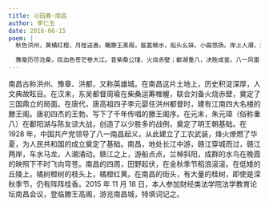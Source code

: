 ```yaml
---
title: 沁园春·南昌
author: 李仁玉
date: 2016-06-15
poem: |
  秋色洪州，黄橘红橙，月桂送香。瞰滕王美阁，氤氲赣水，船头幺妹，小曲悠扬。岸上人潮，江中笛响，惊起群鸥向晚苍。极目处，见远山田野，稻浪金黄。

  豫章历尽沧桑，叹血色苍茫卷大江。昔柴桑公瑾，火烧赤壁；鄱湖重八，决胜成皇。八一风雷，燎燃华夏，打响工农第一枪。俱往矣，看今朝南国，重生涅槃。
---
```


南昌古称洪州、豫章、洪都，又称英雄城。在南昌这片土地上，历史积淀深厚，人文典故眩目。在汉末，东吴都督周瑜在柴桑运筹帷幄，联合刘备火烧赤壁，奠定了三国鼎立的局面。在唐代，唐高祖四子李元婴任洪州都督时，建有江南四大名楼的滕王阁。唐初四杰的王勃，写下了千年传唱的滕王阁序。在元末，朱元璋（俗称重八）在鄱阳湖与陈友谅大战，创造了以少胜多的战例，奠定了明王朝基础。在 1928 年，中国共产党领导了八一南昌起义，从此建立了工农武装，烽火燎燃了华夏，为人民共和国的成立奠定了基础。南昌，地处长江中游，赣江穿城而过，赣江两岸，车水马龙，人潮涌动。赣江之上，游船点点，兰棹斜阳，成群的水鸟在晚霞的映照下不时飞向穹苍。南昌的四周，田野起伏，在金秋季节稻浪滚滚。在低矮的丘陵上，橘树橙树的枝头上，橘橙红黄。在南昌的街头，有大量的桂树，即使是深秋季节，仍有阵阵桂香。2015 年 11 月 18 日，本人参加财经类法学院法学教育论坛南昌会议，登临滕王高阁，游览南昌城，特填词记之。
